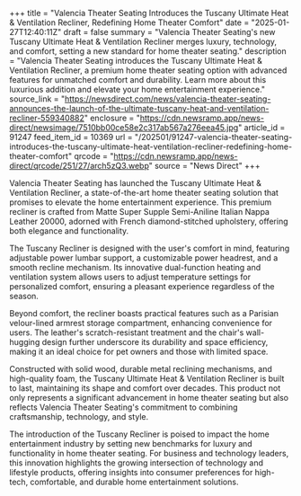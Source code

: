 +++
title = "Valencia Theater Seating Introduces the Tuscany Ultimate Heat & Ventilation Recliner, Redefining Home Theater Comfort"
date = "2025-01-27T12:40:11Z"
draft = false
summary = "Valencia Theater Seating's new Tuscany Ultimate Heat & Ventilation Recliner merges luxury, technology, and comfort, setting a new standard for home theater seating."
description = "Valencia Theater Seating introduces the Tuscany Ultimate Heat & Ventilation Recliner, a premium home theater seating option with advanced features for unmatched comfort and durability. Learn more about this luxurious addition and elevate your home entertainment experience."
source_link = "https://newsdirect.com/news/valencia-theater-seating-announces-the-launch-of-the-ultimate-tuscany-heat-and-ventilation-recliner-559340882"
enclosure = "https://cdn.newsramp.app/news-direct/newsimage/7510bb00ce58e2c317ab567a276eea45.jpg"
article_id = 91247
feed_item_id = 10369
url = "/202501/91247-valencia-theater-seating-introduces-the-tuscany-ultimate-heat-ventilation-recliner-redefining-home-theater-comfort"
qrcode = "https://cdn.newsramp.app/news-direct/qrcode/251/27/arch5zQ3.webp"
source = "News Direct"
+++

<p>Valencia Theater Seating has launched the Tuscany Ultimate Heat & Ventilation Recliner, a state-of-the-art home theater seating solution that promises to elevate the home entertainment experience. This premium recliner is crafted from Matte Super Supple Semi-Aniline Italian Nappa Leather 20000, adorned with French diamond-stitched upholstery, offering both elegance and functionality.</p><p>The Tuscany Recliner is designed with the user's comfort in mind, featuring adjustable power lumbar support, a customizable power headrest, and a smooth recline mechanism. Its innovative dual-function heating and ventilation system allows users to adjust temperature settings for personalized comfort, ensuring a pleasant experience regardless of the season.</p><p>Beyond comfort, the recliner boasts practical features such as a Parisian velour-lined armrest storage compartment, enhancing convenience for users. The leather's scratch-resistant treatment and the chair's wall-hugging design further underscore its durability and space efficiency, making it an ideal choice for pet owners and those with limited space.</p><p>Constructed with solid wood, durable metal reclining mechanisms, and high-quality foam, the Tuscany Ultimate Heat & Ventilation Recliner is built to last, maintaining its shape and comfort over decades. This product not only represents a significant advancement in home theater seating but also reflects Valencia Theater Seating's commitment to combining craftsmanship, technology, and style.</p><p>The introduction of the Tuscany Recliner is poised to impact the home entertainment industry by setting new benchmarks for luxury and functionality in home theater seating. For business and technology leaders, this innovation highlights the growing intersection of technology and lifestyle products, offering insights into consumer preferences for high-tech, comfortable, and durable home entertainment solutions.</p>